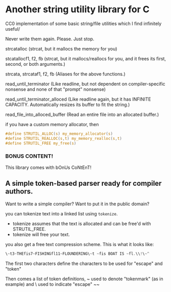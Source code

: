 # Another string utility library for C

CC0 implementation of some basic string/file utilities which I find infinitely useful/

Never write them again. Please. Just stop.

strcatalloc (strcat, but it mallocs the memory for you)

stcatallocf1, f2, fb (strcat, but it mallocs/reallocs for you, and it frees its first, second, or both arguments.)

strcata, strcataf1, f2, fb (Aliases for the above functions.)

read_until_terminator (Like readline, but not dependent on compiler-specific nonsense and none of that "prompt" nonsense)

read_until_terminator_alloced (Like readline again, but it has INFINITE CAPACITY. Automatically resizes its buffer to fit the string.)

read_file_into_alloced_buffer (Read an entire file into an allocated buffer.)

if you have a custom memory allocator, then 
```c
#define STRUTIL_ALLOC(s) my_memory_allocator(s)
#define STRUTIL_REALLOC(s,t) my_memory_realloc(s,t)
#define STRUTIL_FREE my_free(s)
```

### BONUS CONTENT!

This library comes with bOnUs CoNtEnT! 

## A simple token-based parser ready for compiler authors.

Want to write a simple compiler? Want to put it in the public domain?

you can tokenize text into a linked list using `tokenize`.

- tokenize assumes that the text is allocated and can be free'd with STRUTIL_FREE.
- tokenize will free your text.



you also get a free text compression scheme.
This is what it looks like:
```c
\~t3~THEfis7~FISHINGfl11~FLOUNDERING\~t ~fis BOAT IS ~fl.\\!\~^
```
The first two characters define the characters to be used for "escape" and "token"

Then comes a list of token definitions, ~ used to denote "tokenmark" (as in example) and \ used to indicate "escape"
~<name><length>~<tokendefinition>

